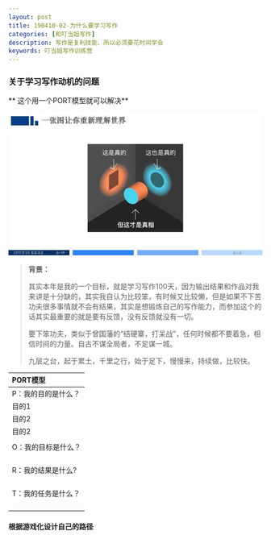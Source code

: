 ```yaml
---
layout: post
title: 190410-02-为什么要学习写作
categories: [和叮当姐写作]
description: 写作是复利技能，所以必须要花时间学会
keywords: 叮当姐写作训练营
---
```

### 关于学习写作动机的问题

** 这个用一个PORT模型就可以解决**

![PORT](/images/learn-writing/port-explain.jpg)
> **背景：**
>
>其实本年是我的一个目标，就是学习写作100天，因为输出结果和作品对我来讲是十分缺的，其实我自认为比较笨，有时候又比较懒，但是如果不下苦功夫很多事情就不会有结果，其实是想锻炼自己的写作能力，而参加这个的话其实最重要的就是要有反馈，没有反馈就没有一切。
>
>要下笨功夫，类似于曾国藩的“结硬寨，打呆战”，任何时候都不要着急，相信时间的力量。自古不谋全局者，不足谋一城。
>
>九层之台，起于累土，千里之行，始于足下，慢慢来，持续做，比较快。

|      PORT模型     |
|:---------------  |
|P：我的目的是什么？|
|     目的1|
|     目的2|
|     目的2|
|                  |
|O：我的目标是什么？|
|                  |
|                  |
|                  |
|                  |
|R：我的结果是什么?  |
|                  |
|                  |
|                  |
|                  |
|T：我的任务是什么？|
|                  |
|                  |
|                  |
|                  |



#### 根据游戏化设计自己的路径
